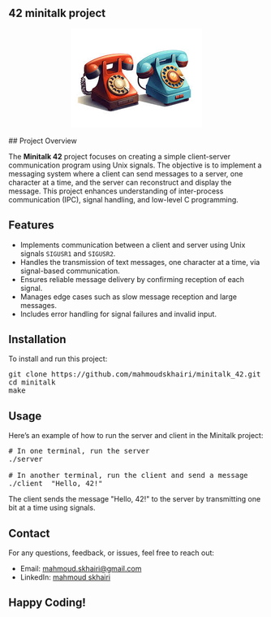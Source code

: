 ## 42 minitalk project

<p align="center">
  <img src="minitalk.jpeg" alt="Libft Logo" style="max-width: 100%; height: auto;">
</p>
## Project Overview

<p>
The <strong>Minitalk 42</strong> project focuses on creating a simple client-server communication program using Unix signals. The objective is to implement a messaging system where a client can send messages to a server, one character at a time, and the server can reconstruct and display the message. This project enhances understanding of inter-process communication (IPC), signal handling, and low-level C programming.
</p>

## Features

<ul>
  <li>Implements communication between a client and server using Unix signals <code>SIGUSR1</code> and <code>SIGUSR2</code>.</li>
  <li>Handles the transmission of text messages, one character at a time, via signal-based communication.</li>
  <li>Ensures reliable message delivery by confirming reception of each signal.</li>
  <li>Manages edge cases such as slow message reception and large messages.</li>
  <li>Includes error handling for signal failures and invalid input.</li>
</ul>

## Installation

<p>To install and run this project:</p>

<pre>
git clone https://github.com/mahmoudskhairi/minitalk_42.git
cd minitalk
make
</pre>

## Usage

<p>Here’s an example of how to run the server and client in the Minitalk project:</p>

<pre>
# In one terminal, run the server
./server

# In another terminal, run the client and send a message
./client <server_pid> "Hello, 42!"
</pre>

<p>The client sends the message "Hello, 42!" to the server by transmitting one bit at a time using signals.</p>


<h2 id="contact">Contact</h2>
<p>For any questions, feedback, or issues, feel free to reach out:</p>
<ul>
  <li>Email: <a href="mailto:mahmoud.skhairi@gmail.com">mahmoud.skhairi@gmail.com</a></li>
  <li>LinkedIn: <a href="https://www.linkedin.com/in/mahmoud-skhairi" target="_blank">mahmoud skhairi</a></li>
</ul>

<h2>Happy Coding!</h2>